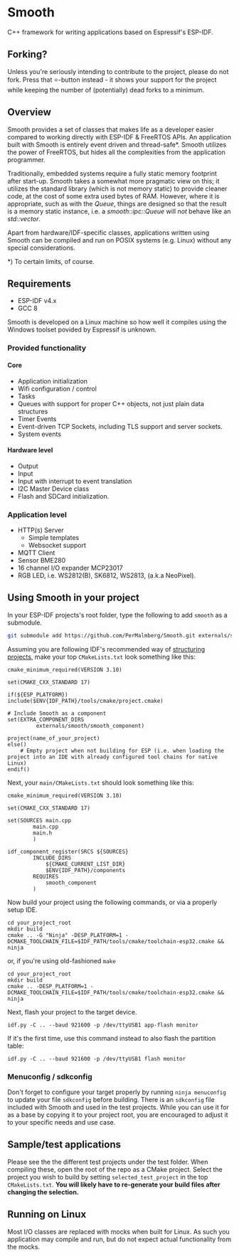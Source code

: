 # Smooth
C++ framework for writing applications based on Espressif's ESP-IDF.

## Forking?

Unless you're seriously intending to contribute to the project, please do not fork. Press that :star:-button instead - it shows your
support for the project while keeping the number of (potentially) dead forks to a minimum.

## Overview

Smooth provides a set of classes that makes life as a developer easier compared to working directly with ESP-IDF & FreeRTOS APIs.
An application built with Smooth is entirely event driven and thread-safe*. Smooth utilizes the power of FreeRTOS, but hides all the complexities from the application programmer.

Traditionally, embedded systems require a fully static memory footprint after start-up. Smooth takes
a somewhat more pragmatic view on this; it utilizes the standard library (which is not memory static) to provide cleaner code,
at the cost of some extra used bytes of RAM. However, where it is appropriate, such as with the *Queue*, things are designed so
that the result is a memory static instance, i.e. a *smooth::ipc::Queue* will _not_ behave like an *std::vector*.  

Apart from hardware/IDF-specific classes, applications written using Smooth can be compiled and run on POSIX systems (e.g. Linux)
without any special considerations. 

*) To certain limits, of course.

## Requirements

* ESP-IDF v4.x
* GCC 8

Smooth is developed on a Linux machine so how well it compiles using the Windows toolset povided by Espressif is unknown. 

### Provided functionality

#### Core

- Application initialization
- Wifi configuration / control
- Tasks
- Queues with support for proper C++ objects, not just plain data structures
- Timer Events
- Event-driven TCP Sockets, including TLS support and server sockets.
- System events

#### Hardware level

- Output
- Input
- Input with interrupt to event translation
- I2C Master Device class
- Flash and SDCard initialization.

### Application level

- HTTP(s) Server
  - Simple templates 
  - Websocket support
- MQTT Client
- Sensor BME280
- 16 channel I/O expander MCP23017
- RGB LED, i.e. WS2812(B), SK6812, WS2813, (a.k.a NeoPixel). 


## Using Smooth in your project

In your ESP-IDF projects's root folder, type the following to add `smooth` as a submodule.

```Bash
git submodule add https://github.com/PerMalmberg/Smooth.git externals/smooth
```

Assuming you are following IDF's recommended way of [structuring projects](https://docs.espressif.com/projects/esp-idf/en/latest/api-guides/build-system.html#example-project), make your top `CMakeLists.txt` look something like this:

```
cmake_minimum_required(VERSION 3.10)

set(CMAKE_CXX_STANDARD 17)

if(${ESP_PLATFORM})
include($ENV{IDF_PATH}/tools/cmake/project.cmake)

# Include Smooth as a component
set(EXTRA_COMPONENT_DIRS
         externals/smooth/smooth_component)

project(name_of_your_project)
else()
    # Empty project when not building for ESP (i.e. when loading the project into an IDE with already configured tool chains for native Linux)
endif()
```

Next, your `main/CMakeLists.txt` should look something like this:

```
cmake_minimum_required(VERSION 3.10)

set(CMAKE_CXX_STANDARD 17)

set(SOURCES main.cpp
        main.cpp
        main.h
        )

idf_component_register(SRCS ${SOURCES}
        INCLUDE_DIRS
            ${CMAKE_CURRENT_LIST_DIR}
            $ENV{IDF_PATH}/components
        REQUIRES
            smooth_component
        )
```

Now build your project using the following commands, or via a properly setup IDE.

```
cd your_project_root
mkdir build
cmake .. -G "Ninja" -DESP_PLATFORM=1 -DCMAKE_TOOLCHAIN_FILE=$IDF_PATH/tools/cmake/toolchain-esp32.cmake && ninja
```

or, if you're using old-fashioned `make`

```
cd your_project_root
mkdir build
cmake .. -DESP_PLATFORM=1 -DCMAKE_TOOLCHAIN_FILE=$IDF_PATH/tools/cmake/toolchain-esp32.cmake && ninja
```

Next, flash your project to the target device.

`idf.py -C .. --baud 921600 -p /dev/ttyUSB1 app-flash monitor`

If it's the first time, use this command instead to also flash the partition table:

`idf.py -C .. --baud 921600 -p /dev/ttyUSB1 flash monitor`

### Menuconfig / sdkconfig

Don't forget to configure your target properly by running `ninja menuconfig` to update your file `sdkconfig` before building.
There is an `sdkconfig` file included with Smooth and used in the test projects. While you can use it for as a base by copying
it to your project root, you are encouraged to adjust it to your specific needs and use case.

## Sample/test applications

Please see the the different test projects under the test folder. When compiling these, open the
root of the repo as a CMake project. Select the project you wish to build by setting `selected_test_project` 
in the top `CMakeLists.txt`. **You will likely have to re-generate your build files after changing the selection.**  

## Running on Linux

Most I/O classes are replaced with mocks when built for Linux. As such you application may compile and run, but do 
not expect actual functionality from the mocks.